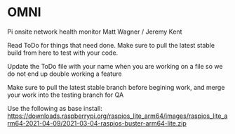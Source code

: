 # OMNI
Pi onsite network health monitor
Matt Wagner / Jeremy Kent


Read ToDo for things that need done. Make sure to pull the latest stable build from here to test with your code. 

Update the ToDo file with your name when you are working on a file so we do not end up double working a feature

Make sure to pull the latest stable branch before begining work, and merge your work into the testing branch for QA

Use the following as base install:
https://downloads.raspberrypi.org/raspios_lite_arm64/images/raspios_lite_arm64-2021-04-09/2021-03-04-raspios-buster-arm64-lite.zip
